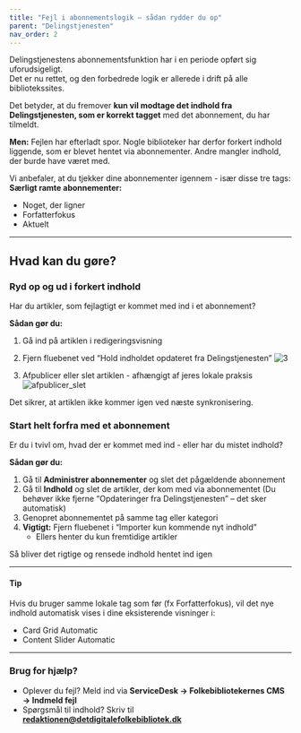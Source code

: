 ```yaml
---
title: "Fejl i abonnementslogik – sådan rydder du op"
parent: "Delingstjenesten"
nav_order: 2
---
```



Delingstjenestens abonnementsfunktion har i en periode opført sig uforudsigeligt.  
Det er nu rettet, og den forbedrede logik er allerede i drift på alle bibliotekssites.

Det betyder, at du fremover **kun vil modtage det indhold fra Delingstjenesten, som er korrekt tagget** med det abonnement, du har tilmeldt.

**Men:** Fejlen har efterladt spor. Nogle biblioteker har derfor forkert indhold liggende, som er blevet hentet via abonnementer. Andre mangler indhold, der burde have været med.

Vi anbefaler, at du tjekker dine abonnementer igennem - især disse tre tags:
**Særligt ramte abonnementer:**
- Noget, der ligner  
- Forfatterfokus  
- Aktuelt  

---

## Hvad kan du gøre?

### Ryd op og ud i forkert indhold
Har du artikler, som fejlagtigt er kommet med ind i et abonnement?

**Sådan gør du:**
1. Gå ind på artiklen i redigeringsvisning
   
3. Fjern fluebenet ved “Hold indholdet opdateret fra Delingstjenesten”
   ![3](https://github.com/user-attachments/assets/958b9505-1777-4adc-b451-7cd0214dc176)

4. Afpublicer eller slet artiklen - afhængigt af jeres lokale praksis
   ![afpublicer_slet](https://github.com/user-attachments/assets/c465030b-ef2a-425b-8315-9c9c32ba1d6a)


Det sikrer, at artiklen ikke kommer igen ved næste synkronisering.



### Start helt forfra med et abonnement
Er du i tvivl om, hvad der er kommet med ind - eller har du mistet indhold?

**Sådan gør du:**

1. Gå til **Administrer abonnementer** og slet det pågældende abonnement  
2. Gå til **Indhold** og slet de artikler, der kom med via abonnementet (Du behøver ikke fjerne “Opdateringer fra Delingstjenesten” – det sker automatisk)
3. Genopret abonnementet på samme tag eller kategori  
4. **Vigtigt:** Fjern fluebenet i “Importer kun kommende nyt indhold”
   - Ellers henter du kun fremtidige artikler

Så bliver det rigtige og rensede indhold hentet ind igen

---

#### Tip
Hvis du bruger samme lokale tag som før (fx Forfatterfokus), vil det nye indhold automatisk vises i dine eksisterende visninger i:
- Card Grid Automatic  
- Content Slider Automatic  

---

### Brug for hjælp?
- Oplever du fejl? Meld ind via **ServiceDesk → Folkebibliotekernes CMS → Indmeld fejl**
- Spørgsmål til indhold? Skriv til [**redaktionen@detdigitalefolkebibliotek.dk**](mailto:redaktionen@detdigitalefolkebibliotek.dk)
